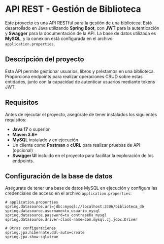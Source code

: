 # API REST - Gestión de Biblioteca

Este proyecto es una API RESTful para la gestión de una biblioteca. Está desarrollado en Java utilizando **Spring Boot**, con **JWT** para la autenticación y **Swagger** para la documentación de la API. La base de datos utilizada es **MySQL**, y la conexión está configurada en el archivo `application.properties`.

## Descripción del proyecto

Esta API permite gestionar usuarios, libros y préstamos en una biblioteca. Proporciona endpoints para realizar operaciones CRUD sobre estas entidades, junto con la capacidad de autenticar usuarios mediante tokens JWT.

## Requisitos

Antes de ejecutar el proyecto, asegúrate de tener instalados los siguientes requisitos:

- **Java 17** o superior
- **Maven 3.6+**
- **MySQL** instalado y en ejecución
- Un cliente como **Postman** o **cURL** para realizar pruebas de API (opcional)
- **Swagger UI** incluido en el proyecto para facilitar la exploración de los endpoints.

## Configuración de la base de datos

Asegúrate de tener una base de datos MySQL en ejecución y configura las credenciales de acceso en el archivo `application.properties`:

```properties
# application.properties
spring.datasource.url=jdbc:mysql://localhost:3306/biblioteca_db
spring.datasource.username=tu_usuario_mysql
spring.datasource.password=tu_contraseña_mysql
spring.datasource.driver-class-name=com.mysql.cj.jdbc.Driver

# Otras configuraciones
spring.jpa.hibernate.ddl-auto=create
spring.jpa.show-sql=true
